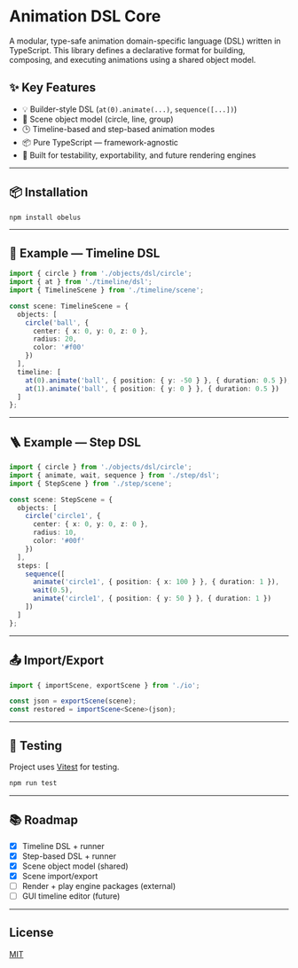 # Animation DSL Core

A modular, type-safe animation domain-specific language (DSL) written in TypeScript. This library defines a declarative format for building, composing, and executing animations using a shared object model.

## ✨ Key Features

- 💡 Builder-style DSL (`at(0).animate(...)`, `sequence([...])`)
- 🧱 Scene object model (circle, line, group)
- 🕒 Timeline-based and step-based animation modes
- 📦 Pure TypeScript — framework-agnostic
- 🧪 Built for testability, exportability, and future rendering engines

---

## 📦 Installation

```bash
npm install obelus
```

---

## 🔧 Example — Timeline DSL

```ts
import { circle } from './objects/dsl/circle';
import { at } from './timeline/dsl';
import { TimelineScene } from './timeline/scene';

const scene: TimelineScene = {
  objects: [
    circle('ball', {
      center: { x: 0, y: 0, z: 0 },
      radius: 20,
      color: '#f00'
    })
  ],
  timeline: [
    at(0).animate('ball', { position: { y: -50 } }, { duration: 0.5 }),
    at(1).animate('ball', { position: { y: 0 } }, { duration: 0.5 })
  ]
};
```

---

## 🪜 Example — Step DSL

```ts
import { circle } from './objects/dsl/circle';
import { animate, wait, sequence } from './step/dsl';
import { StepScene } from './step/scene';

const scene: StepScene = {
  objects: [
    circle('circle1', {
      center: { x: 0, y: 0, z: 0 },
      radius: 10,
      color: '#00f'
    })
  ],
  steps: [
    sequence([
      animate('circle1', { position: { x: 100 } }, { duration: 1 }),
      wait(0.5),
      animate('circle1', { position: { y: 50 } }, { duration: 1 })
    ])
  ]
};
```

---

## 📤 Import/Export

```ts
import { importScene, exportScene } from './io';

const json = exportScene(scene);
const restored = importScene<Scene>(json);
```

---

## 🧪 Testing

Project uses [Vitest](https://vitest.dev) for testing.

```bash
npm run test
```

---

## 📚 Roadmap
- [x] Timeline DSL + runner
- [x] Step-based DSL + runner
- [x] Scene object model (shared)
- [x] Scene import/export
- [ ] Render + play engine packages (external)
- [ ] GUI timeline editor (future)

---

## License
[MIT](./LICENSE)

